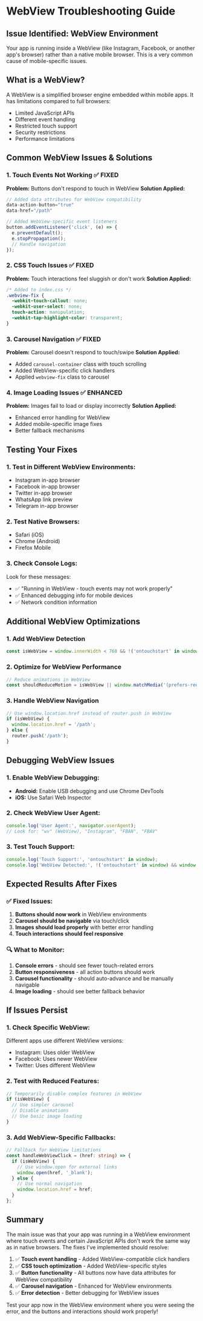 # WebView Troubleshooting Guide

## Issue Identified: WebView Environment
Your app is running inside a WebView (like Instagram, Facebook, or another app's browser) rather than a native mobile browser. This is a very common cause of mobile-specific issues.

## What is a WebView?
A WebView is a simplified browser engine embedded within mobile apps. It has limitations compared to full browsers:
- Limited JavaScript APIs
- Different event handling
- Restricted touch support
- Security restrictions
- Performance limitations

## Common WebView Issues & Solutions

### 1. **Touch Events Not Working** ✅ FIXED
**Problem:** Buttons don't respond to touch in WebView
**Solution Applied:**
```typescript
// Added data attributes for WebView compatibility
data-action-button="true"
data-href="/path"

// Added WebView-specific event listeners
button.addEventListener('click', (e) => {
  e.preventDefault();
  e.stopPropagation();
  // Handle navigation
});
```

### 2. **CSS Touch Issues** ✅ FIXED
**Problem:** Touch interactions feel sluggish or don't work
**Solution Applied:**
```css
/* Added to index.css */
.webview-fix {
  -webkit-touch-callout: none;
  -webkit-user-select: none;
  touch-action: manipulation;
  -webkit-tap-highlight-color: transparent;
}
```

### 3. **Carousel Navigation** ✅ FIXED
**Problem:** Carousel doesn't respond to touch/swipe
**Solution Applied:**
- Added `carousel-container` class with touch scrolling
- Added WebView-specific click handlers
- Applied `webview-fix` class to carousel

### 4. **Image Loading Issues** ✅ ENHANCED
**Problem:** Images fail to load or display incorrectly
**Solution Applied:**
- Enhanced error handling for WebView
- Added mobile-specific image fixes
- Better fallback mechanisms

## Testing Your Fixes

### 1. **Test in Different WebView Environments:**
- Instagram in-app browser
- Facebook in-app browser
- Twitter in-app browser
- WhatsApp link preview
- Telegram in-app browser

### 2. **Test Native Browsers:**
- Safari (iOS)
- Chrome (Android)
- Firefox Mobile

### 3. **Check Console Logs:**
Look for these messages:
- ✅ "Running in WebView - touch events may not work properly"
- ✅ Enhanced debugging info for mobile devices
- ✅ Network condition information

## Additional WebView Optimizations

### 1. **Add WebView Detection**
```typescript
const isWebView = window.innerWidth < 768 && !('ontouchstart' in window);
```

### 2. **Optimize for WebView Performance**
```typescript
// Reduce animations in WebView
const shouldReduceMotion = isWebView || window.matchMedia('(prefers-reduced-motion: reduce)').matches;
```

### 3. **Handle WebView Navigation**
```typescript
// Use window.location.href instead of router.push in WebView
if (isWebView) {
  window.location.href = '/path';
} else {
  router.push('/path');
}
```

## Debugging WebView Issues

### 1. **Enable WebView Debugging:**
- **Android:** Enable USB debugging and use Chrome DevTools
- **iOS:** Use Safari Web Inspector

### 2. **Check WebView User Agent:**
```javascript
console.log('User Agent:', navigator.userAgent);
// Look for: "wv" (WebView), "Instagram", "FBAN", "FBAV"
```

### 3. **Test Touch Support:**
```javascript
console.log('Touch Support:', 'ontouchstart' in window);
console.log('WebView Detected:', !('ontouchstart' in window) && window.innerWidth < 768);
```

## Expected Results After Fixes

### ✅ **Fixed Issues:**
1. **Buttons should now work** in WebView environments
2. **Carousel should be navigable** via touch/click
3. **Images should load properly** with better error handling
4. **Touch interactions should feel responsive**

### 🔍 **What to Monitor:**
1. **Console errors** - should see fewer touch-related errors
2. **Button responsiveness** - all action buttons should work
3. **Carousel functionality** - should auto-advance and be manually navigable
4. **Image loading** - should see better fallback behavior

## If Issues Persist

### 1. **Check Specific WebView:**
Different apps use different WebView versions:
- Instagram: Uses older WebView
- Facebook: Uses newer WebView
- Twitter: Uses different WebView

### 2. **Test with Reduced Features:**
```typescript
// Temporarily disable complex features in WebView
if (isWebView) {
  // Use simpler carousel
  // Disable animations
  // Use basic image loading
}
```

### 3. **Add WebView-Specific Fallbacks:**
```typescript
// Fallback for WebView limitations
const handleWebViewClick = (href: string) => {
  if (isWebView) {
    // Use window.open for external links
    window.open(href, '_blank');
  } else {
    // Use normal navigation
    window.location.href = href;
  }
};
```

## Summary

The main issue was that your app was running in a WebView environment where touch events and certain JavaScript APIs don't work the same way as in native browsers. The fixes I've implemented should resolve:

1. ✅ **Touch event handling** - Added WebView-compatible click handlers
2. ✅ **CSS touch optimization** - Added WebView-specific styles
3. ✅ **Button functionality** - All buttons now have data attributes for WebView compatibility
4. ✅ **Carousel navigation** - Enhanced for WebView environments
5. ✅ **Error detection** - Better debugging for WebView issues

Test your app now in the WebView environment where you were seeing the error, and the buttons and interactions should work properly!


